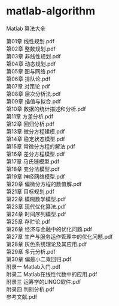 # matlab-algorithm
Matlab 算法大全


第01章 线性规划.pdf  
第02章 整数规划.pdf  
第03章 非线性规划.pdf  
第04章 动态规划.pdf  
第05章 图与网络.pdf  
第06章 排队论.pdf  
第07章 对策论.pdf  
第08章 层次分析法.pdf  
第09章 插值与拟合.pdf  
第10章 数据的统计描述和分析.pdf  
第11章 方差分析.pdf  
第12章 回归分析.pdf  
第13章 微分方程建模.pdf  
第14章 稳定状态模型.pdf  
第15章 常微分方程的解法.pdf  
第16章 差分方程模型.pdf  
第17章 马氏链模型.pdf  
第18章 变分法模型.pdf  
第19章 神经网络模型.pdf  
第20章 偏微分方程的数值解.pdf  
第21章 目标规划.pdf  
第22章 模糊数学模型.pdf  
第23章 现代优化算法.pdf  
第24章 时间序列模型.pdf  
第25章 存贮论.pdf  
第26章 经济与金融中的优化问题.pdf  
第27章 生产与服务运作管理中的优化问题.pdf  
第28章 灰色系统理论及其应用.pdf  
第29章 多元分析.pdf  
第30章 偏最小二乘回归.pdf  
附录一 Matlab入门.pdf  
附录二 Matlab在线性代数中的应用.pdf  
附录三 运筹学的LINGO软件.pdf  
附录四 判别分析.pdf  
参考文献.pdf